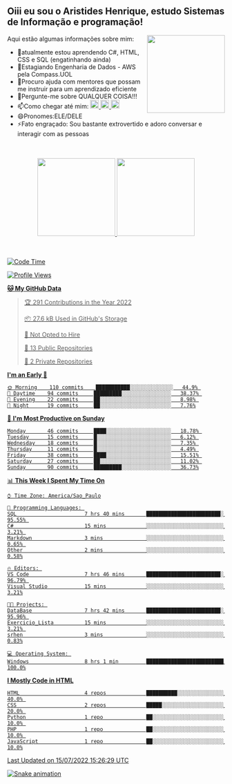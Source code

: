## Oiii eu sou o Aristides Henrique, estudo Sistemas de Informação e programação!

<div >
Aqui estão algumas informações sobre mim:<img align="right" height="180em" src="https://user-images.githubusercontent.com/97318481/177042589-45d62122-82a9-4a32-b3a7-87b322825b2f.png">
</div>

- 🌱atualmente estou aprendendo C#, HTML, CSS e SQL (engatinhando ainda)
- 👯Estagiando Engenharia de Dados - AWS pela Compass.UOL
- 🤔Procuro ajuda com mentores que possam me instruir para um aprendizado eficiente
- 💬Pergunte-me sobre QUALQUER COISA!!!
- 📫Como chegar até mim:
  <a href="https://www.instagram.com/aryhenry/" target="_blank">
  <img src="https://img.shields.io/badge/-Instagram-%23E4405F?style=for-the-badge&logo=instagram&logoColor=black" height="20px">
  </a>
  <a href="https://www.linkedin.com/in/aristides-henrique/" target="_blank">
  <img src="https://img.shields.io/badge/-LinkedIn-%230077B5?style=for-the-badge&logo=linkedin&logoColor=black" height="20px">
  </a> 
  <a href="mailto:arihenriqueuna@gmail.com">
  <img src="https://img.shields.io/badge/-Gmail-%23333?style=for-the-badge&logo=gmail&logoColor=white" height="20px">
  </a>
- 😄Pronomes:ELE/DELE
- ⚡Fato engraçado: Sou bastante extrovertido e adoro conversar e interagir com as pessoas
<br/>
<br/>
<div align="center">
  <a href="https://github.com/arihenrique">
  <img height="180em" src="https://github-readme-stats.vercel.app/api?username=arihenrique&show_icons=true&theme=dracula&include_all_commits=true&count_private=true"/>
  <img height="180em" src="https://github-readme-stats.vercel.app/api/top-langs/?username=arihenrique&layout=compact&langs_count=7&theme=dracula"/>
</div><br/><br/>

<!--START_SECTION:waka-->
![Code Time](http://img.shields.io/badge/Code%20Time-14%20hrs%204%20mins-blue)

![Profile Views](http://img.shields.io/badge/Profile%20Views-265-blue)

**🐱 My GitHub Data** 

> 🏆 291 Contributions in the Year 2022
 > 
> 📦 27.6 kB Used in GitHub's Storage 
 > 
> 🚫 Not Opted to Hire
 > 
> 📜 13 Public Repositories 
 > 
> 🔑 2 Private Repositories  
 > 
**I'm an Early 🐤** 

```text
🌞 Morning    110 commits    ███████████░░░░░░░░░░░░░░   44.9% 
🌆 Daytime    94 commits     █████████░░░░░░░░░░░░░░░░   38.37% 
🌃 Evening    22 commits     ██░░░░░░░░░░░░░░░░░░░░░░░   8.98% 
🌙 Night      19 commits     ██░░░░░░░░░░░░░░░░░░░░░░░   7.76%

```
📅 **I'm Most Productive on Sunday** 

```text
Monday       46 commits     ████░░░░░░░░░░░░░░░░░░░░░   18.78% 
Tuesday      15 commits     █░░░░░░░░░░░░░░░░░░░░░░░░   6.12% 
Wednesday    18 commits     █░░░░░░░░░░░░░░░░░░░░░░░░   7.35% 
Thursday     11 commits     █░░░░░░░░░░░░░░░░░░░░░░░░   4.49% 
Friday       38 commits     ████░░░░░░░░░░░░░░░░░░░░░   15.51% 
Saturday     27 commits     ██░░░░░░░░░░░░░░░░░░░░░░░   11.02% 
Sunday       90 commits     █████████░░░░░░░░░░░░░░░░   36.73%

```


📊 **This Week I Spent My Time On** 

```text
⌚︎ Time Zone: America/Sao_Paulo

💬 Programming Languages: 
SQL                      7 hrs 40 mins       ████████████████████████░   95.55% 
C#                       15 mins             ░░░░░░░░░░░░░░░░░░░░░░░░░   3.21% 
Markdown                 3 mins              ░░░░░░░░░░░░░░░░░░░░░░░░░   0.65% 
Other                    2 mins              ░░░░░░░░░░░░░░░░░░░░░░░░░   0.58%

🔥 Editors: 
VS Code                  7 hrs 46 mins       ████████████████████████░   96.79% 
Visual Studio            15 mins             ░░░░░░░░░░░░░░░░░░░░░░░░░   3.21%

🐱‍💻 Projects: 
DataBase                 7 hrs 42 mins       ████████████████████████░   95.96% 
Exercicio_Lista          15 mins             ░░░░░░░░░░░░░░░░░░░░░░░░░   3.21% 
srhen                    3 mins              ░░░░░░░░░░░░░░░░░░░░░░░░░   0.83%

💻 Operating System: 
Windows                  8 hrs 1 min         █████████████████████████   100.0%

```

**I Mostly Code in HTML** 

```text
HTML                     4 repos             ██████████░░░░░░░░░░░░░░░   40.0% 
CSS                      2 repos             █████░░░░░░░░░░░░░░░░░░░░   20.0% 
Python                   1 repo              ██░░░░░░░░░░░░░░░░░░░░░░░   10.0% 
PHP                      1 repo              ██░░░░░░░░░░░░░░░░░░░░░░░   10.0% 
JavaScript               1 repo              ██░░░░░░░░░░░░░░░░░░░░░░░   10.0%

```



 Last Updated on 15/07/2022 15:26:29 UTC
<!--END_SECTION:waka-->

![Snake animation](https://github.com/arihenrique/arihenrique/blob/output/github-contribution-grid-snake.svg)
